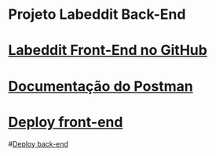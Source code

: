 # Projeto Labeddit Back-End

# [Labeddit Front-End no GitHub](https://github.com/leosilvapb/projeto-labeddit-front-end)

# [Documentação do Postman](https://documenter.getpostman.com/view/27682798/2s9YJbzhPu)

# [Deploy front-end](https://labeddit-front-end-leonardo-faruqi.surge.sh/)

#[Deploy back-end](https://labeddit-backend-faruqi-leonardo.onrender.com)
